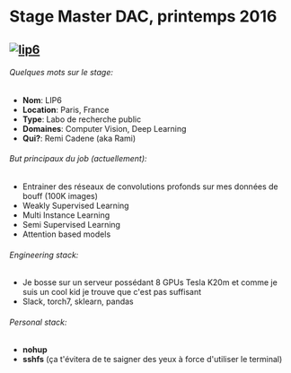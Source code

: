 # Stage Master DAC, printemps 2016
## [![lip6](http://www.lip6.fr/images/logo/LIP6.png)](http://www.remicadene.fr)
###### Quelques mots sur le stage:

* **Nom**: LIP6
* **Location**: Paris, France
* **Type**: Labo de recherche public
* **Domaines**: Computer Vision, Deep Learning
* **Qui?**: Remi Cadene (aka Rami)


###### But principaux du job (actuellement):

* Entrainer des réseaux de convolutions profonds sur mes données de bouff (100K images)
* Weakly Supervised Learning
* Multi Instance Learning
* Semi Supervised Learning
* Attention based models


###### Engineering stack:

* Je bosse sur un serveur possédant 8 GPUs Tesla K20m et comme je suis un cool kid je trouve que c'est pas suffisant
* Slack, torch7, sklearn, pandas


###### Personal stack:

* **nohup**
* **sshfs** (ça t'évitera de te saigner des yeux à force d'utiliser le terminal)

